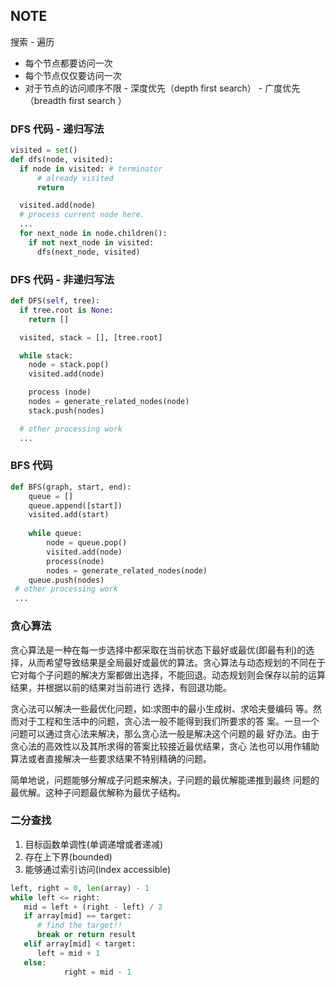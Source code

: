 ## NOTE

搜索 - 遍历 

- 每个节点都要访问一次 
- 每个节点仅仅要访问一次 
- 对于节点的访问顺序不限
   \- 深度优先（depth first search）
   \- 广度优先（breadth first search ）

### DFS 代码 - 递归写法

```python
visited = set()
def dfs(node, visited):
  if node in visited: # terminator
      # already visited
      return

  visited.add(node)
  # process current node here.
  ...
  for next_node in node.children(): 
    if not next_node in visited:
      dfs(next_node, visited)

```

### DFS 代码 - 非递归写法

```python
def DFS(self, tree):
  if tree.root is None:
  	return []

  visited, stack = [], [tree.root]

  while stack:
  	node = stack.pop() 
  	visited.add(node)

  	process (node)
  	nodes = generate_related_nodes(node) 
  	stack.push(nodes)

  # other processing work
  ...
```

### BFS 代码

```python
def BFS(graph, start, end):
	queue = [] 
	queue.append([start]) 
	visited.add(start)
	
	while queue:
		node = queue.pop() 
		visited.add(node)
		process(node)
		nodes = generate_related_nodes(node)
    queue.push(nodes)
 # other processing work
 ...
```

### 贪心算法

贪心算法是一种在每一步选择中都采取在当前状态下最好或最优(即最有利)的选择，从而希望导致结果是全局最好或最优的算法。贪心算法与动态规划的不同在于它对每个子问题的解决方案都做出选择，不能回退。动态规划则会保存以前的运算结果，并根据以前的结果对当前进行 选择，有回退功能。

贪心法可以解决一些最优化问题，如:求图中的最小生成树、求哈夫曼编码 等。然而对于工程和生活中的问题，贪心法一般不能得到我们所要求的答 案。一旦一个问题可以通过贪心法来解决，那么贪心法一般是解决这个问题的最 好办法。由于贪心法的高效性以及其所求得的答案比较接近最优结果，贪心 法也可以用作辅助算法或者直接解决一些要求结果不特别精确的问题。

简单地说，问题能够分解成子问题来解决，子问题的最优解能递推到最终 问题的最优解。这种子问题最优解称为最优子结构。

### 二分查找

1. 目标函数单调性(单调递增或者递减) 
2. 存在上下界(bounded)
3. 能够通过索引访问(index accessible)

```python
left, right = 0, len(array) - 1 
while left <= right:
   mid = left + (right - left) / 2
   if array[mid] == target:
      # find the target!!
      break or return result
   elif array[mid] < target:
      left = mid + 1
   else:
			right = mid - 1
```

